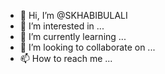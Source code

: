- 👋 Hi, I’m @SKHABIBULALI
- 👀 I’m interested in ...
- 🌱 I’m currently learning ...
- 💞️ I’m looking to collaborate on ...
- 📫 How to reach me ...

<!---
SKHABIBULALI/SKHABIBULALI is a ✨ special ✨ repository because its `README.md` (this file) appears on your GitHub profile.
You can click the Preview link to take a look at your changes.
--->
